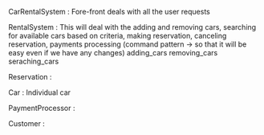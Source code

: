 
CarRentalSystem : Fore-front deals with all the user requests

RentalSystem : This will deal with the adding and removing cars, searching for available
cars based on criteria, making reservation, canceling reservation, payments processing
(command pattern -> so that it will be easy even if we have any changes)
adding_cars
removing_cars
seraching_cars


Reservation : 

Car : Individual car

PaymentProcessor : 

Customer : 


